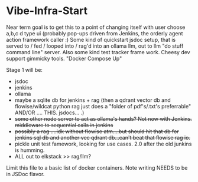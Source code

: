# Vibe-Infra-Start
Near term goal is to get this to a point of changing itself with user choose a,b,c d type ui (probably pop-ups driven from Jenkins, the orderly agent action framework caller :)
Some kind of quickstart jsdoc setup, that is served to / fed / looped into / rag'd into an ollama llm, out to llm "do stuff command line" server. Also some kind test tracker frame work. Cheesy dev support gimmicky tools. "Docker Compose Up"

Stage 1 will be: 
- jsdoc
- jenkins
- ollama
- maybe a sqlite db for jenkins + rag (then a qdrant vector db and flowise/wildcat python rag just does a "folder of pdf's/.txt's preferrable" AND/OR .... THIS. jsdocs... .)
- ~~some other node server to act as ollama's hands? Not now with Jenkins. middleware to sequential calls in jenkins~~
- ~~possibly a rag ....idk without flowise atm....but should hit that db for jenkins sql db and another vec qdrant db...can't beat that flowise rag io.~~
 - pickle unit test famework, looking for use cases. 2.0 after the old junkins is humming.
- ALL out to elkstack >> rag/llm?


Limit this file to a basic list of docker containers. Note writing NEEDS to be in JSDoc flavor.
